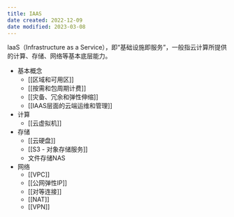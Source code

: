 ```yaml
---
title: IAAS
date created: 2022-12-09
date modified: 2023-03-08
---
```


IaaS（Infrastructure as a Service），即“基础设施即服务”，一般指云计算所提供的计算、存储、网络等基本底层能力。

- 基本概念
	- [[区域和可用区]]
	- [[按需和包周期计费]]
	- [[灾备、冗余和弹性伸缩]]
	- [[IAAS层面的云端运维和管理]]
- 计算
	- [[云虚拟机]]
- 存储
	- [[云硬盘]]
	- [[S3 - 对象存储服务]]
	- 文件存储NAS
- 网络
	- [[VPC]]
	- [[公网弹性IP]]
	- [[对等连接]]
	- [[NAT]]
	- [[VPN]]
